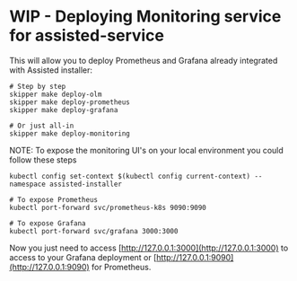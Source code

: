 # WIP - Deploying Monitoring service for assisted-service

This will allow you to deploy Prometheus and Grafana already integrated with Assisted installer:

```shell
# Step by step
skipper make deploy-olm
skipper make deploy-prometheus
skipper make deploy-grafana

# Or just all-in
skipper make deploy-monitoring
```

NOTE: To expose the monitoring UI's on your local environment you could follow these steps

```shell
kubectl config set-context $(kubectl config current-context) --namespace assisted-installer

# To expose Prometheus
kubectl port-forward svc/prometheus-k8s 9090:9090

# To expose Grafana
kubectl port-forward svc/grafana 3000:3000
```

Now you just need to access [http://127.0.0.1:3000](http://127.0.0.1:3000) to access to your Grafana deployment or [http://127.0.0.1:9090](http://127.0.0.1:9090) for Prometheus.
